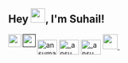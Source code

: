 ## Hey <img src="https://github.com/TheDudeThatCode/TheDudeThatCode/blob/master/Assets/Hi.gif" width="29px">, I'm Suhail!
<a href="https://www.linkedin.com/in/suhail-ahmad-06329b218/" target="blank"><img align="center" src="https://raw.githubusercontent.com/rahuldkjain/github-profile-readme-generator/master/src/images/icons/Social/linked-in-alt.svg" alt="ansuman-behera-7b00b61b6" height="30" width="40" /></a>
 <a href="https://twitter.com/suhaillahmadd" target="blank"><img align="center" src="https://raw.githubusercontent.com/rahuldkjain/github-profile-readme-generator/master/src/images/icons/Social/twitter.svg" alt="_ansuman_behera_/" height="30" width="40" /></a>
<a href="mailto:suhaillahmadd0@gmail.com">
  <img align="left" width="26px" src="https://cdn.jsdelivr.net/npm/simple-icons@v3/icons/gmail.svg" />
</a>
<a href="">
  <img align="left" width="26px" src="https://cdn.jsdelivr.net/npm/simple-icons@v3/icons/youtube.svg" />
</a>
 <a href="https://leetcode.com/suhaillahmad/" target="blank"><img align="center" src="https://raw.githubusercontent.com/rahuldkjain/github-profile-readme-generator/master/src/images/icons/Social/leet-code.svg" alt="_ansuman_behera_/" height="30" width="40" /></a>
<a href="https://discord.gg/Qph4G7qG">
    <img width="30px" src="https://www.vectorlogo.zone/logos/discordapp/discordapp-tile.svg" />
  </a>&ensp;
